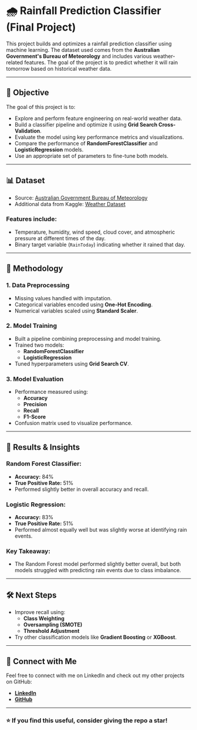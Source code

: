 # 🌧️ Rainfall Prediction Classifier (Final Project)

This project builds and optimizes a rainfall prediction classifier using machine learning. The dataset used comes from the **Australian Government's Bureau of Meteorology** and includes various weather-related features. The goal of the project is to predict whether it will rain tomorrow based on historical weather data.

---

## 📌 **Objective**
The goal of this project is to:
- Explore and perform feature engineering on real-world weather data.
- Build a classifier pipeline and optimize it using **Grid Search Cross-Validation**.
- Evaluate the model using key performance metrics and visualizations.
- Compare the performance of **RandomForestClassifier** and **LogisticRegression** models.
- Use an appropriate set of parameters to fine-tune both models.

---

## 📊 **Dataset**
- Source: [Australian Government Bureau of Meteorology](http://www.bom.gov.au/climate/dwo/)  
- Additional data from Kaggle: [Weather Dataset](https://www.kaggle.com/datasets/jsphyg/weather-dataset-rattle-package/)  

### **Features include:**
- Temperature, humidity, wind speed, cloud cover, and atmospheric pressure at different times of the day.
- Binary target variable (`RainToday`) indicating whether it rained that day.

---

## 🚀 **Methodology**
### 1. **Data Preprocessing**
- Missing values handled with imputation.
- Categorical variables encoded using **One-Hot Encoding**.
- Numerical variables scaled using **Standard Scaler**.

### 2. **Model Training**
- Built a pipeline combining preprocessing and model training.
- Trained two models:
   - **RandomForestClassifier**
   - **LogisticRegression**
- Tuned hyperparameters using **Grid Search CV**.

### 3. **Model Evaluation**
- Performance measured using:
  - **Accuracy**
  - **Precision**
  - **Recall**
  - **F1-Score**
- Confusion matrix used to visualize performance.

---

## 🔎 **Results & Insights**
### **Random Forest Classifier**:
- **Accuracy:** 84%  
- **True Positive Rate:** 51%  
- Performed slightly better in overall accuracy and recall.

### **Logistic Regression**:
- **Accuracy:** 83%  
- **True Positive Rate:** 51%  
- Performed almost equally well but was slightly worse at identifying rain events.  

### **Key Takeaway:**
- The Random Forest model performed slightly better overall, but both models struggled with predicting rain events due to class imbalance.

---

## 🛠️ **Next Steps**
- Improve recall using:
  - **Class Weighting**  
  - **Oversampling (SMOTE)**  
  - **Threshold Adjustment**  
- Try other classification models like **Gradient Boosting** or **XGBoost**.  

---

## 💼 **Connect with Me**
Feel free to connect with me on LinkedIn and check out my other projects on GitHub:

- **[LinkedIn](https://www.linkedin.com/in/samherd)**  
- **[GitHub](https://github.com/SamHerd)**  

---

### ⭐ If you find this useful, consider giving the repo a star!
